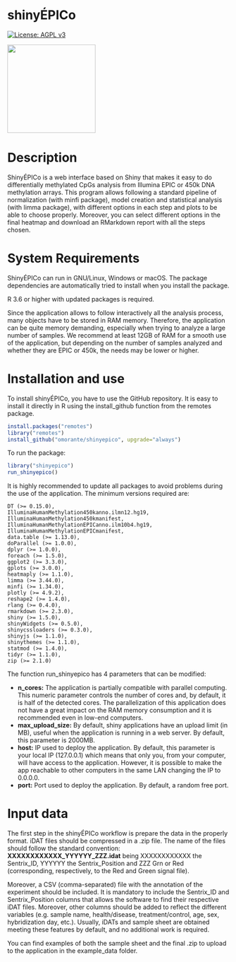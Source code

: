 shinyÉPICo
================

<!-- README.md is generated from README.Rmd. Please edit that file -->

<!-- badges: start -->

[![License: AGPL
v3](https://img.shields.io/badge/License-AGPL%20v3-blue.svg)](https://www.gnu.org/licenses/agpl-3.0)
<!-- badges: end -->

<img src="https://github.com/omorante/shinyepico/blob/master/inst/images/logo.png" width="200px" />

# Description

ShinyÉPICo is a web interface based on Shiny that makes it easy to do
differentially methylated CpGs analysis from Illumina EPIC or 450k DNA
methylation arrays. This program allows following a standard pipeline of
normalization (with minfi package), model creation and statistical
analysis (with limma package), with different options in each step and
plots to be able to choose properly. Moreover, you can select different
options in the final heatmap and download an RMarkdown report with all
the steps chosen.

# System Requirements

ShinyÉPICo can run in GNU/Linux, Windows or macOS. The package
dependencies are automatically tried to install when you install the
package.

R 3.6 or higher with updated packages is required.

Since the application allows to follow interactively all the analysis
process, many objects have to be stored in RAM memory. Therefore, the
application can be quite memory demanding, especially when trying to
analyze a large number of samples. We recommend at least 12GB of RAM for
a smooth use of the application, but depending on the number of samples
analyzed and whether they are EPIC or 450k, the needs may be lower or
higher.

# Installation and use

To install shinyÉPICo, you have to use the GitHub repository. It is easy
to install it directly in R using the install\_github function from the
remotes package.

``` r
install.packages("remotes")
library("remotes")
install_github("omorante/shinyepico", upgrade="always")
```

To run the package:

``` r
library("shinyepico")
run_shinyepico()
```

It is highly recommended to update all packages to avoid problems during the use of the application. The minimum
versions required are:

    DT (>= 0.15.0),
    IlluminaHumanMethylation450kanno.ilmn12.hg19,
    IlluminaHumanMethylation450kmanifest,
    IlluminaHumanMethylationEPICanno.ilm10b4.hg19,
    IlluminaHumanMethylationEPICmanifest,
    data.table (>= 1.13.0),
    doParallel (>= 1.0.0),
    dplyr (>= 1.0.0),
    foreach (>= 1.5.0),
    ggplot2 (>= 3.3.0),
    gplots (>= 3.0.0),
    heatmaply (>= 1.1.0),
    limma (>= 3.44.0),
    minfi (>= 1.34.0),
    plotly (>= 4.9.2),
    reshape2 (>= 1.4.0),
    rlang (>= 0.4.0),
    rmarkdown (>= 2.3.0),
    shiny (>= 1.5.0),
    shinyWidgets (>= 0.5.0),
    shinycssloaders (>= 0.3.0),
    shinyjs (>= 1.1.0),
    shinythemes (>= 1.1.0),
    statmod (>= 1.4.0),
    tidyr (>= 1.1.0),
    zip (>= 2.1.0)

The function run\_shinyepico has 4 parameters that can be modified:

  - **n\_cores:** The application is partially compatible with parallel
    computing. This numeric parameter controls the number of cores and,
    by default, it is half of the detected cores. The parallelization of
    this application does not have a great impact on the RAM memory
    consumption and it is recommended even in low-end computers.
  - **max\_upload\_size:** By default, shiny applications have an upload
    limit (in MB), useful when the application is running in a web
    server. By default, this parameter is 2000MB.
  - **host:** IP used to deploy the application. By default, this
    parameter is your local IP (127.0.0.1) which means that only you,
    from your computer, will have access to the application. However, it
    is possible to make the app reachable to other computers in the same
    LAN changing the IP to 0.0.0.0.
  - **port:** Port used to deploy the application. By default, a random
    free port.

# Input data

The first step in the shinyÉPICo workflow is prepare the data in the
properly format. iDAT files should be compressed in a .zip file. The
name of the files should follow the standard convention:
**XXXXXXXXXXXX\_YYYYYY\_ZZZ.idat** being XXXXXXXXXXXX the Sentrix\_ID,
YYYYYY the Sentrix\_Position and ZZZ Grn or Red (corresponding,
respectively, to the Red and Green signal file).

Moreover, a CSV (comma-separated) file with the annotation of the
experiment should be included. It is mandatory to include the
Sentrix\_ID and Sentrix\_Position columns that allows the software to
find their respective iDAT files. Moreover, other columns should be
added to reflect the different variables (e.g. sample name,
health/disease, treatment/control, age, sex, hybridization day, etc.).
Usually, iDATs and sample sheet are obtained meeting these features by
default, and no additional work is required.

You can find examples of both the sample sheet and the final .zip to
upload to the application in the example\_data folder.
